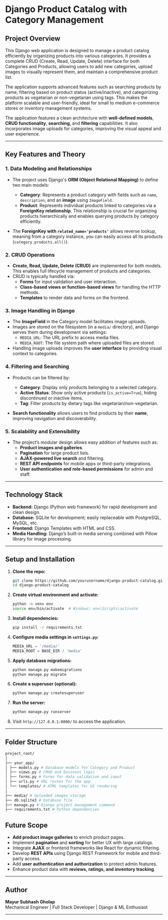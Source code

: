 # **Django Product Catalog with Category Management**

## **Project Overview**

This Django web application is designed to manage a product catalog efficiently by organizing products into various categories. It provides a complete CRUD (Create, Read, Update, Delete) interface for both Categories and Products, allowing users to add new categories, upload images to visually represent them, and maintain a comprehensive product list.

The application supports advanced features such as searching products by name, filtering based on product status (active/inactive), and categorizing products as vegetarian or non-vegetarian using tags. This makes the platform scalable and user-friendly, ideal for small to medium e-commerce stores or inventory management systems.

The application features a clean architecture with **well-defined models**, **CRUD functionality**, **searching**, and **filtering** capabilities. It also incorporates image uploads for categories, improving the visual appeal and user experience.

---

## **Key Features and Theory**

### **1. Data Modeling and Relationships**

- The project uses Django's **ORM (Object Relational Mapping)** to define two main models:
  - **Category**: Represents a product category with fields such as `name`, `description`, and an **image** using `ImageField`.
  - **Product**: Represents individual products linked to categories via a **ForeignKey relationship**. This relationship is crucial for organizing products hierarchically and enables querying products by category efficiently.

- The **ForeignKey with `related_name='products'`** allows reverse lookup, meaning from a category instance, you can easily access all its products (`category.products.all()`).

### **2. CRUD Operations**

- **Create, Read, Update, Delete (CRUD)** are implemented for both models. This enables full lifecycle management of products and categories.
- CRUD is typically handled via:
  - **Forms** for input validation and user interaction.
  - **Class-based views or function-based views** for handling the HTTP methods.
  - **Templates** to render data and forms on the frontend.



### **3. Image Handling in Django**

- The **ImageField** in the Category model facilitates image uploads.
- Images are stored on the filesystem (in a `media/` directory), and Django serves them during development via settings:
  - `MEDIA_URL`: The URL prefix to access media files.
  - `MEDIA_ROOT`: The file system path where uploaded files are stored.
- Handling image uploads improves the **user interface** by providing visual context to categories.

### **4. Filtering and Searching**

- Products can be filtered by:
  - **Category**: Display only products belonging to a selected category.
  - **Active Status**: Show only active products (`is_active=True`), hiding discontinued or inactive items.
  - **Tag**: Filter products by dietary tags like vegetarian/non-vegetarian.

- **Search functionality** allows users to find products by their **name**, improving navigation and discoverability.

### **5. Scalability and Extensibility**

- The project’s modular design allows easy addition of features such as:
  - **Product images and galleries**.
  - **Pagination** for large product lists.
  - **AJAX-powered live search** and filtering.
  - **REST API endpoints** for mobile apps or third-party integrations.
  - **User authentication and role-based permissions** for admin and staff.

---

## **Technology Stack**

- **Backend:** Django (Python web framework) for rapid development and clean design.
- **Database:** SQLite for development; easily replaceable with PostgreSQL, MySQL, etc.
- **Frontend:** Django Templates with HTML and CSS.
- **Media Handling:** Django’s built-in media serving combined with Pillow library for image processing.


---

## **Setup and Installation**

1. **Clone the repo:**

    ```bash
    git clone https://github.com/yourusername/django-product-catalog.git
    cd django-product-catalog
    ```

2. **Create virtual environment and activate:**

    ```bash
    python -m venv env
    source env/bin/activate  # Windows: env\Scripts\activate
    ```

3. **Install dependencies:**

    ```bash
    pip install -r requirements.txt
    ```

4. **Configure media settings in `settings.py`:**

    ```python
    MEDIA_URL = '/media/'
    MEDIA_ROOT = BASE_DIR / 'media'
    ```

5. **Apply database migrations:**

    ```bash
    python manage.py makemigrations
    python manage.py migrate
    ```

6. **Create a superuser (optional):**

    ```bash
    python manage.py createsuperuser
    ```

7. **Run the server:**

    ```bash
    python manage.py runserver
    ```

8. Visit `http://127.0.0.1:8000/` to access the application.

---

## **Folder Structure**

```bash
project_root/
│
├── your_app/
│ ├── models.py # Database models for Category and Product
│ ├── views.py # CRUD and business logic
│ ├── forms.py # Forms for data validation and input
│ ├── urls.py # URL routes for the app
│ └── templates/ # HTML templates for UI rendering
│
├── media/ # Uploaded images storage
├── db.sqlite3 # Database file
├── manage.py # Django project management command
├── requirements.txt # Python dependencies
```

## **Future Scope**

- **Add product image galleries** to enrich product pages.
- Implement **pagination** and **sorting** for better UX with large catalogs.
- Integrate **AJAX** or frontend frameworks like React for dynamic filtering.
- Develop **REST APIs** using Django REST Framework for mobile and third-party access.
- Add **user authentication and authorization** to protect admin features.
- Enhance product data with **reviews, ratings, and inventory tracking**.

---

## **Author**

**Mayur Subhash Gholap**  
Mechanical Engineer | Full Stack Developer | Django & ML Enthusiast

---

